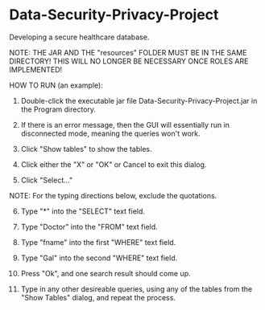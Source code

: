 # Data-Security-Privacy-Project
Developing a secure healthcare database.

NOTE: THE JAR AND THE "resources" FOLDER MUST BE IN THE SAME DIRECTORY! THIS WILL NO LONGER BE NECESSARY ONCE ROLES ARE IMPLEMENTED!

HOW TO RUN (an example):

1. Double-click the executable jar file Data-Security-Privacy-Project.jar in the Program directory.

2. If there is an error message, then the GUI will essentially run in disconnected mode, meaning the queries won't work.

3. Click "Show tables" to show the tables.

4. Click either the "X" or "OK" or Cancel to exit this dialog.

5. Click "Select..."

NOTE: For the typing directions below, exclude the quotations.

6. Type "*" into the "SELECT" text field.

7. Type "Doctor" into the "FROM" text field.

8. Type "fname" into the first "WHERE" text field.

9. Type "Gal" into the second "WHERE" text field.

10. Press "Ok", and one search result should come up.

11. Type in any other desireable queries, using any of the tables from the "Show Tables" dialog, and repeat the process.